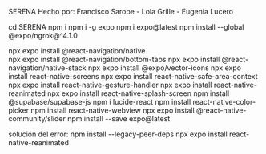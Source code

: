 SERENA
Hecho por: Francisco Sarobe - Lola Grille - Eugenia Lucero

cd SERENA
npm i
npm i -g expo
npm i expo@latest 
npm install --global @expo/ngrok@^4.1.0

npx expo install @react-navigation/native  
npx expo install @react-navigation/bottom-tabs 
npx expo install @react-navigation/native-stack 
npx expo install @expo/vector-icons 
npx expo install react-native-screens 
npx expo install react-native-safe-area-context 
npx expo install react-native-gesture-handler 
npx expo install react-native-reanimated 
npx expo install react-native-splash-screen
npm install @supabase/supabase-js
npm i lucide-react
npm install react-native-color-picker
npm install react-native-webview
npx expo install @react-native-community/slider
npm install --save expo@latest

solución del error:
npm install --legacy-peer-deps
npx expo install react-native-reanimated